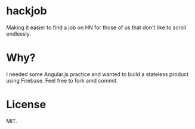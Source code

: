 # hackjob
Making it easier to find a job on HN for those of us that don't like to scroll endlessly.

# Why?
I needed some Angular.js practice and wanted to build a stateless product using Firebase. Feel free to fork amd commit.

# License
MIT.